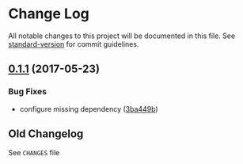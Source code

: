 # Change Log

All notable changes to this project will be documented in this file. See [standard-version](https://github.com/conventional-changelog/standard-version) for commit guidelines.

<a name="0.1.1"></a>
## [0.1.1](https://github.com/medikoo/dbjs-dom/compare/v0.1.0...v0.1.1) (2017-05-23)


### Bug Fixes

* configure missing dependency ([3ba449b](https://github.com/medikoo/dbjs-dom/commit/3ba449b))

## Old Changelog

See `CHANGES` file
